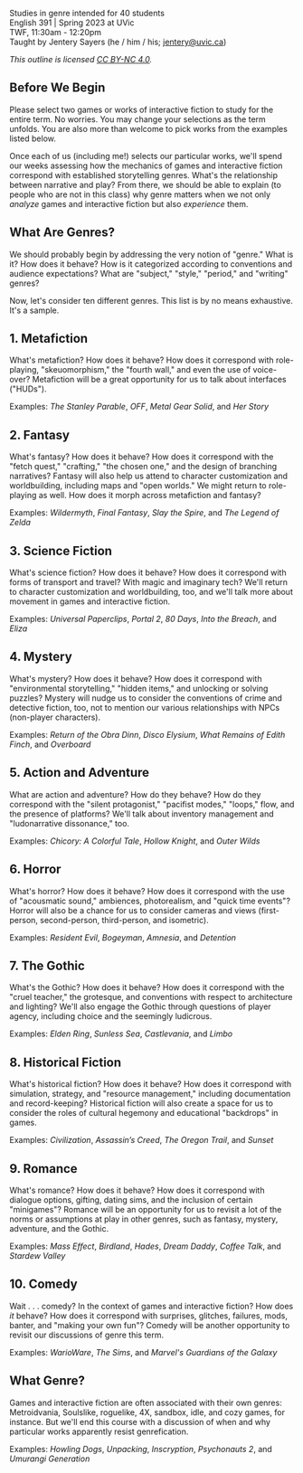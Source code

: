 Studies in genre intended for 40 students  
English 391 | Spring 2023 at UVic  
TWF, 11:30am - 12:20pm    
Taught by Jentery Sayers (he / him / his; jentery@uvic.ca)    

*This outline is licensed [CC BY-NC 4.0](https://creativecommons.org/licenses/by-nc/4.0/).*

## Before We Begin

Please select two games or works of interactive fiction to study for the entire term. No worries. You may change your selections as the term unfolds. You are also more than welcome to pick works from the examples listed below. 

Once each of us (including me!) selects our particular works, we'll spend our weeks assessing how the mechanics of games and interactive fiction correspond with established storytelling genres. What's the relationship between narrative and play? From there, we should be able to explain (to people who are not in this class) why genre matters when we not only *analyze* games and interactive fiction but also *experience* them. 

## What Are Genres? 

We should probably begin by addressing the very notion of "genre." What is it? How does it behave? How is it categorized according to conventions and audience expectations? What are "subject," "style," "period," and "writing" genres?

Now, let's consider ten different genres. This list is by no means exhaustive. It's a sample. 

## 1. Metafiction

What's metafiction? How does it behave? How does it correspond with role-playing, "skeuomorphism," the "fourth wall," and even the use of voice-over? Metafiction will be a great opportunity for us to talk about interfaces ("HUDs"). 

Examples: *The Stanley Parable*, *OFF*, *Metal Gear Solid*, and *Her Story* 

## 2. Fantasy 

What's fantasy? How does it behave? How does it correspond with the "fetch quest," "crafting," "the chosen one," and the design of branching narratives? Fantasy will also help us attend to character customization and worldbuilding, including maps and "open worlds." We might return to role-playing as well. How does it morph across metafiction and fantasy? 

Examples: *Wildermyth*, *Final Fantasy*, *Slay the Spire*, and *The Legend of Zelda* 

## 3. Science Fiction 

What's science fiction? How does it behave? How does it correspond with forms of transport and travel? With magic and imaginary tech? We'll return to character customization and worldbuilding, too, and we'll talk more about movement in games and interactive fiction. 

Examples: *Universal Paperclips*, *Portal 2*, *80 Days*, *Into the Breach*, and *Eliza* 

## 4. Mystery 

What's mystery? How does it behave? How does it correspond with "environmental storytelling," "hidden items," and unlocking or solving puzzles? Mystery will nudge us to consider the conventions of crime and detective fiction, too, not to mention our various relationships with NPCs (non-player characters). 

Examples: *Return of the Obra Dinn*, *Disco Elysium*, *What Remains of Edith Finch*, and *Overboard* 

## 5. Action and Adventure 

What are action and adventure? How do they behave? How do they correspond with the "silent protagonist," "pacifist modes," "loops," flow, and the presence of platforms? We'll talk about inventory management and "ludonarrative dissonance," too.

Examples: *Chicory: A Colorful Tale*, *Hollow Knight*, and *Outer Wilds* 

## 6. Horror 

What's horror? How does it behave? How does it correspond with the use of "acousmatic sound," ambiences, photorealism, and "quick time events"? Horror will also be a chance for us to consider cameras and views (first-person, second-person, third-person, and isometric). 

Examples: *Resident Evil*, *Bogeyman*, *Amnesia*, and *Detention* 

## 7. The Gothic 

What's the Gothic? How does it behave? How does it correspond with the "cruel teacher," the grotesque, and conventions with respect to architecture and lighting? We'll also engage the Gothic through questions of player agency, including choice and the seemingly ludicrous. 

Examples: *Elden Ring*, *Sunless Sea*, *Castlevania*, and *Limbo* 

## 8. Historical Fiction  

What's historical fiction? How does it behave? How does it correspond with simulation, strategy, and "resource management," including documentation and record-keeping? Historical fiction will also create a space for us to consider the roles of cultural hegemony and educational "backdrops" in games. 

Examples: *Civilization*, *Assassin’s Creed*, *The Oregon Trail*, and *Sunset* 

## 9. Romance 

What's romance? How does it behave? How does it correspond with dialogue options, gifting, dating sims, and the inclusion of certain "minigames"? Romance will be an opportunity for us to revisit a lot of the norms or assumptions at play in other genres, such as fantasy, mystery, adventure, and the Gothic. 

Examples: *Mass Effect*, *Birdland*, *Hades*, *Dream Daddy*, *Coffee Talk*, and *Stardew Valley* 

## 10. Comedy

Wait . . . comedy? In the context of games and interactive fiction? How does *it* behave? How does it correspond with surprises, glitches, failures, mods, banter, and "making your own fun"? Comedy will be another opportunity to revisit our discussions of genre this term. 

Examples: *WarioWare*, *The Sims*, and *Marvel's Guardians of the Galaxy*

## What Genre? 

Games and interactive fiction are often associated with their own genres: Metroidvania, Soulslike, roguelike, 4X, sandbox, idle, and cozy games, for instance. But we'll end this course with a discussion of when and why particular works apparently resist genrefication. 

Examples: *Howling Dogs*, *Unpacking*, *Inscryption*, *Psychonauts 2*, and *Umurangi Generation* 
